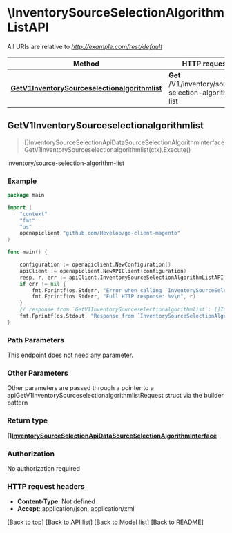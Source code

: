 # \InventorySourceSelectionAlgorithmListAPI

All URIs are relative to *http://example.com/rest/default*

Method | HTTP request | Description
------------- | ------------- | -------------
[**GetV1InventorySourceselectionalgorithmlist**](InventorySourceSelectionAlgorithmListAPI.md#GetV1InventorySourceselectionalgorithmlist) | **Get** /V1/inventory/source-selection-algorithm-list | inventory/source-selection-algorithm-list



## GetV1InventorySourceselectionalgorithmlist

> []InventorySourceSelectionApiDataSourceSelectionAlgorithmInterface GetV1InventorySourceselectionalgorithmlist(ctx).Execute()

inventory/source-selection-algorithm-list



### Example

```go
package main

import (
	"context"
	"fmt"
	"os"
	openapiclient "github.com/Hevelop/go-client-magento"
)

func main() {

	configuration := openapiclient.NewConfiguration()
	apiClient := openapiclient.NewAPIClient(configuration)
	resp, r, err := apiClient.InventorySourceSelectionAlgorithmListAPI.GetV1InventorySourceselectionalgorithmlist(context.Background()).Execute()
	if err != nil {
		fmt.Fprintf(os.Stderr, "Error when calling `InventorySourceSelectionAlgorithmListAPI.GetV1InventorySourceselectionalgorithmlist``: %v\n", err)
		fmt.Fprintf(os.Stderr, "Full HTTP response: %v\n", r)
	}
	// response from `GetV1InventorySourceselectionalgorithmlist`: []InventorySourceSelectionApiDataSourceSelectionAlgorithmInterface
	fmt.Fprintf(os.Stdout, "Response from `InventorySourceSelectionAlgorithmListAPI.GetV1InventorySourceselectionalgorithmlist`: %v\n", resp)
}
```

### Path Parameters

This endpoint does not need any parameter.

### Other Parameters

Other parameters are passed through a pointer to a apiGetV1InventorySourceselectionalgorithmlistRequest struct via the builder pattern


### Return type

[**[]InventorySourceSelectionApiDataSourceSelectionAlgorithmInterface**](InventorySourceSelectionApiDataSourceSelectionAlgorithmInterface.md)

### Authorization

No authorization required

### HTTP request headers

- **Content-Type**: Not defined
- **Accept**: application/json, application/xml

[[Back to top]](#) [[Back to API list]](../README.md#documentation-for-api-endpoints)
[[Back to Model list]](../README.md#documentation-for-models)
[[Back to README]](../README.md)

